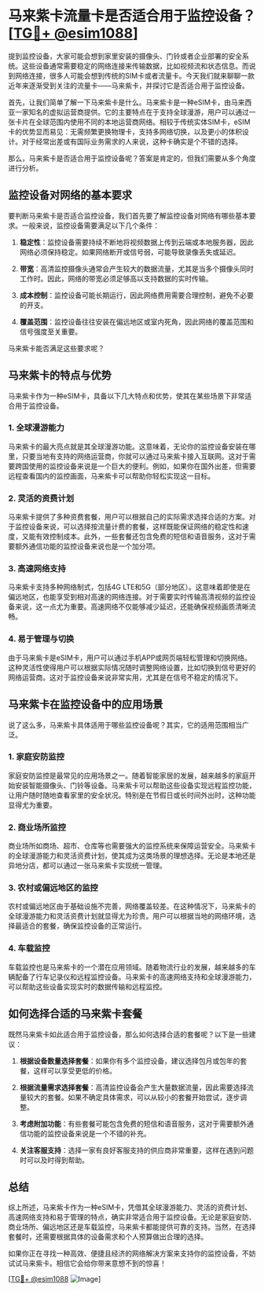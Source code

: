 # 马来紫卡流量卡是否适合用于监控设备？[[TG💪+ @esim1088](https://t.me/s/esim1088)]

提到监控设备，大家可能会想到家里安装的摄像头、门铃或者企业部署的安全系统。这些设备通常需要稳定的网络连接来传输数据，比如视频流和状态信息。而说到网络连接，很多人可能会想到传统的SIM卡或者流量卡。今天我们就来聊聊一款近年来逐渐受到关注的流量卡——马来紫卡，并探讨它是否适合用于监控设备。

首先，让我们简单了解一下马来紫卡是什么。马来紫卡是一种eSIM卡，由马来西亚一家知名的虚拟运营商提供。它的主要特点在于支持全球漫游，用户可以通过一张卡片在全球范围内使用不同的本地运营商网络。相较于传统实体SIM卡，eSIM卡的优势显而易见：无需频繁更换物理卡，支持多网络切换，以及更小的体积设计。对于经常出差或有国际业务需求的人来说，这种卡确实是个不错的选择。

那么，马来紫卡是否适合用于监控设备呢？答案是肯定的，但我们需要从多个角度进行分析。

## 监控设备对网络的基本要求

要判断马来紫卡是否适合监控设备，我们首先要了解监控设备对网络有哪些基本要求。一般来说，监控设备需要满足以下几个条件：

1. **稳定性**：监控设备需要持续不断地将视频数据上传到云端或本地服务器，因此网络必须保持稳定。如果网络断开或信号弱，可能导致录像丢失或延迟。
   
2. **带宽**：高清监控摄像头通常会产生较大的数据流量，尤其是当多个摄像头同时工作时。因此，网络的带宽必须足够高以支持数据的实时传输。

3. **成本控制**：监控设备可能长期运行，因此网络费用需要合理控制，避免不必要的开支。

4. **覆盖范围**：监控设备往往安装在偏远地区或室内死角，因此网络的覆盖范围和信号强度至关重要。

马来紫卡能否满足这些要求呢？

## 马来紫卡的特点与优势

马来紫卡作为一种eSIM卡，具备以下几大特点和优势，使其在某些场景下非常适合用于监控设备。

### 1. 全球漫游能力

马来紫卡的最大亮点就是其全球漫游功能。这意味着，无论你的监控设备安装在哪里，只要当地有支持的网络运营商，你就可以通过马来紫卡接入互联网。这对于需要跨国使用的监控设备来说是一个巨大的便利。例如，如果你在国外出差，但需要远程查看国内的监控画面，马来紫卡可以帮助你轻松实现这一目标。

### 2. 灵活的资费计划

马来紫卡提供了多种资费套餐，用户可以根据自己的实际需求选择合适的方案。对于监控设备来说，可以选择按流量计费的套餐，这样既能保证网络的稳定性和速度，又能有效控制成本。此外，一些套餐还包含免费的短信和语音服务，这对于需要额外通信功能的监控设备来说也是一个加分项。

### 3. 高速网络支持

马来紫卡支持多种网络制式，包括4G LTE和5G（部分地区）。这意味着即使是在偏远地区，也能享受到相对高速的网络连接。对于需要实时传输高清视频的监控设备来说，这一点尤为重要。高速网络不仅能够减少延迟，还能确保视频画质清晰流畅。

### 4. 易于管理与切换

由于马来紫卡是eSIM卡，用户可以通过手机APP或网页端轻松管理和切换网络。这种灵活性使得用户可以根据实际情况随时调整网络设置，比如切换到信号更好的网络运营商。这对于监控设备来说非常实用，尤其是在信号不稳定的情况下。

## 马来紫卡在监控设备中的应用场景

说了这么多，马来紫卡具体适用于哪些监控设备呢？其实，它的适用范围相当广泛。

### 1. 家庭安防监控

家庭安防监控是最常见的应用场景之一。随着智能家居的发展，越来越多的家庭开始安装智能摄像头、门铃等设备。马来紫卡可以帮助这些设备实现远程监控功能，让用户随时随地查看家里的安全状况。特别是在节假日或长时间外出时，这种功能显得尤为重要。

### 2. 商业场所监控

商业场所如商场、超市、仓库等也需要强大的监控系统来保障运营安全。马来紫卡的全球漫游能力和灵活资费计划，使其成为这类场景的理想选择。无论是本地还是异地分店，都可以通过一张马来紫卡实现统一管理。

### 3. 农村或偏远地区的监控

农村或偏远地区由于基础设施不完善，网络覆盖较差。在这种情况下，马来紫卡的全球漫游能力和灵活资费计划就显得尤为珍贵。用户可以根据当地的网络环境，选择最适合的套餐，确保监控设备的正常运行。

### 4. 车载监控

车载监控也是马来紫卡的一个潜在应用领域。随着物流行业的发展，越来越多的车辆配备了行车记录仪和远程监控设备。马来紫卡的高速网络支持和全球漫游能力，可以帮助这些设备实现实时的数据传输和远程监控。

## 如何选择合适的马来紫卡套餐

既然马来紫卡如此适合用于监控设备，那么如何选择合适的套餐呢？以下是一些建议：

1. **根据设备数量选择套餐**：如果你有多个监控设备，建议选择包月或包年的套餐，这样可以享受更低的价格。

2. **根据流量需求选择套餐**：高清监控设备会产生大量数据流量，因此需要选择流量较大的套餐。如果不确定具体需求，可以从较小的套餐开始尝试，逐步调整。

3. **考虑附加功能**：有些套餐可能包含免费的短信和语音服务，这对于需要额外通信功能的监控设备来说是一个不错的补充。

4. **关注客服支持**：选择一家有良好客服支持的供应商非常重要，这样在遇到问题时可以及时得到帮助。

## 总结

综上所述，马来紫卡作为一种eSIM卡，凭借其全球漫游能力、灵活的资费计划、高速网络支持和易于管理的特点，确实非常适合用于监控设备。无论是家庭安防、商业场所、偏远地区还是车载监控，马来紫卡都能提供可靠的支持。当然，在选择套餐时，还需要根据具体的设备需求和个人预算做出合理的选择。

如果你正在寻找一种高效、便捷且经济的网络解决方案来支持你的监控设备，不妨试试马来紫卡。相信它会给你带来意想不到的惊喜！

[[TG💪+ @esim1088](https://t.me/s/esim1088) ![Image](https://i.postimg.cc/4NQfJmqS/Snipaste-2025-05-13-00-14-12.png)]